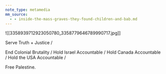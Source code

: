 ```yaml
---
note_type: metamedia
mm_source:
  - - inside-the-mass-graves-they-found-children-and-bab.md
---
```


![[3358939712923050780_3358779646789990717.jpg]]

Serve Truth + Justice /

End Colonial Brutality /
Hold Israel Accountable /
Hold Canada Accountable /
Hold the USA Accountable /

Free Palestine.

